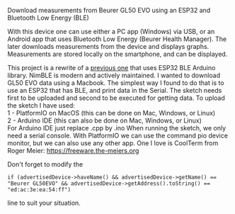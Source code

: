 Download measurements from Beurer GL50 EVO using an ESP32 and Bluetooth Low Energy (BLE)

With this device one can use either a PC app (Windows) via USB, or an Android app that uses Bluetooth Low Energy (Beurer Health Manager). The later downloads measurements from the device and displays graphs. Measurements are stored locally on the smartphone, and can be displayed.

This project is a rewrite of a [previous one](https://github.com/N0ury/ESP32-GL50_EVO-BLE) that uses ESP32 BLE Arduino library.
NimBLE is modern and actively maintained.
I wanted to download GL50 EVO data using a Macbook.
The simplest way I found to do that is to use an ESP32 that has BLE, and print data in the Serial.
The sketch needs first to be uploaded and second to be executed for getting data.
To upload the sketch I have used:  
1 - PlatformIO on MacOS (this can be done on Mac, Windows, or Linux)  
2 - Arduino IDE (this can also be done on Mac, Windows, or Linux)  
For Arduino IDE just replace .cpp by .ino
When running the sketch, we only need a serial console.
With PlatformIO we can use the command pio device monitor, but we can also use any other app. One I love is CoolTerm from Roger Meier: https://freeware.the-meiers.org  
  
Don't forget to modify the  
```
if (advertisedDevice->haveName() && advertisedDevice->getName() == "Beurer GL50EVO" && advertisedDevice->getAddress().toString() == "ed:ac:3e:ea:54:ff")
```
line to suit your situation.
